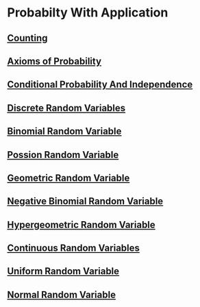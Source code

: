 # Probabilty With Application

## [Counting](counting.ipynb)

## [Axioms of Probability](axioms_of_probability.ipynb)

## [Conditional Probability And Independence](conditional_probability_and_independence.ipynb)

## [Discrete Random Variables](discrete_random_variables.ipynb)

## [Binomial Random Variable](binomial_random_variable.ipynb)

## [Possion Random Variable](possion_random_variable.ipynb)

## [Geometric Random Variable](geometric_random_variable.ipynb)

## [Negative Binomial Random Variable](negative_binomial_random_variable.ipynb)

## [Hypergeometric Random Variable](hypergeometric_random_variable.ipynb)

## [Continuous Random Variables](continuous_random_variables.ipynb)

## [Uniform Random Variable](uniform_random_variable.ipynb)

## [Normal Random Variable](normal_random_variable.ipynb)